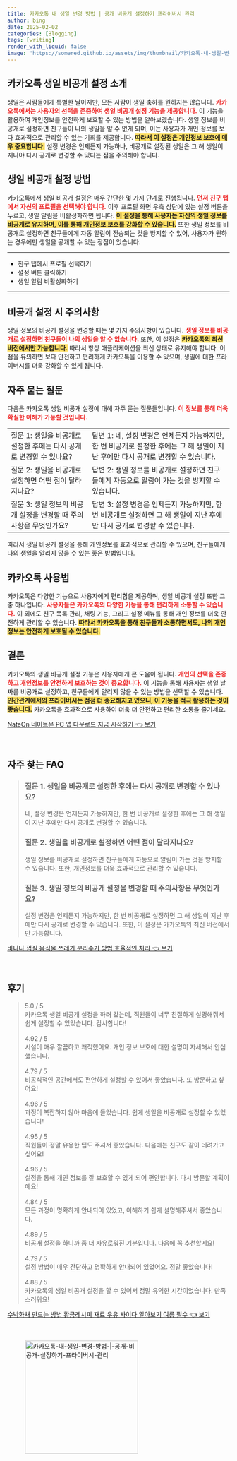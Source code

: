 ```yaml
---
title: 카카오톡 내 생일 변경 방법 | 공개 비공개 설정하기 프라이버시 관리
author: bing
date: 2025-02-02
categories: [Blogging]
tags: [writing]
render_with_liquid: false
image: 'https://somered.github.io/assets/img/thumbnail/카카오톡-내-생일-변경-방법-|-공개-비공개-설정하기-프라이버시-관리.webp'
---
```



<h2 id='카카오톡_생일_비공개_설정_소개'>카카오톡 생일 비공개 설정 소개</h2>

<p>생일은 사람들에게 특별한 날이지만, 모든 사람이 생일 축하를 원하지는 않습니다. <b><span style="color: #ee2323;">카카오톡에서는 사용자의 선택을 존중하여 생일 비공개 설정 기능을 제공합니다.</span></b> 이 기능을 활용하여 개인정보를 안전하게 보호할 수 있는 방법을 알아보겠습니다. 생일 정보를 비공개로 설정하면 친구들이 나의 생일을 알 수 없게 되며, 이는 사용자가 개인 정보를 보다 효과적으로 관리할 수 있는 기회를 제공합니다. <b><span style="background-color: #ffe066;">따라서 이 설정은 개인정보 보호에 매우 중요합니다.</span></b> 설정 변경은 언제든지 가능하나, 비공개로 설정된 생일은 그 해 생일이 지나야 다시 공개로 변경할 수 있다는 점을 주의해야 합니다.</p>

<h2 id='생일_비공개_설정_방법'>생일 비공개 설정 방법</h2>

<p>카카오톡에서 생일 비공개 설정은 매우 간단한 몇 가지 단계로 진행됩니다. <b><span style="color: #ee2323;">먼저 친구 탭에서 자신의 프로필을 선택해야 합니다.</span></b> 이후 프로필 화면 우측 상단에 있는 설정 버튼을 누르고, 생일 알림을 비활성화하면 됩니다. <b><span style="background-color: #ffe066;">이 설정을 통해 사용자는 자신의 생일 정보를 비공개로 유지하며, 이를 통해 개인정보 보호를 강화할 수 있습니다.</span></b> 또한 생일 정보를 비공개로 설정하면 친구들에게 자동 알림이 전송되는 것을 방지할 수 있어, 사용자가 원하는 경우에만 생일을 공개할 수 있는 장점이 있습니다.</p>

<hr />

<ul>
    <li>친구 탭에서 프로필 선택하기</li>
    <li>설정 버튼 클릭하기</li>
    <li>생일 알림 비활성화하기</li>
</ul>

<hr />

<h2 id='비공개_설정_시_주의사항'>비공개 설정 시 주의사항</h2>

<p>생일 정보의 비공개 설정을 변경할 때는 몇 가지 주의사항이 있습니다. <b><span style="color: #ee2323;">생일 정보를 비공개로 설정하면 친구들이 나의 생일을 알 수 없습니다.</span></b> 또한, 이 설정은 <b><span style="background-color: #ffe066;">카카오톡의 최신 버전에서만 가능합니다.</span></b> 따라서 항상 애플리케이션을 최신 상태로 유지해야 합니다. 이 점을 유의하면 보다 안전하고 편리하게 카카오톡을 이용할 수 있으며, 생일에 대한 프라이버시를 더욱 강화할 수 있게 됩니다.</p>

<h2 id='자주_묻는_질문'>자주 묻는 질문</h2>

<p>다음은 카카오톡 생일 비공개 설정에 대해 자주 묻는 질문들입니다. <b><span style="color: #ee2323;">이 정보를 통해 더욱 확실한 이해가 가능할 것입니다.</span></b></p>

<table>
    <tr>
        <td>질문 1: 생일을 비공개로 설정한 후에는 다시 공개로 변경할 수 있나요?</td>
        <td>답변 1: 네, 설정 변경은 언제든지 가능하지만, 한 번 비공개로 설정한 후에는 그 해 생일이 지난 후에만 다시 공개로 변경할 수 있습니다.</td>
    </tr>
    <tr>
        <td>질문 2: 생일을 비공개로 설정하면 어떤 점이 달라지나요?</td>
        <td>답변 2: 생일 정보를 비공개로 설정하면 친구들에게 자동으로 알림이 가는 것을 방지할 수 있습니다.</td>
    </tr>
    <tr>
        <td>질문 3: 생일 정보의 비공개 설정을 변경할 때 주의사항은 무엇인가요?</td>
        <td>답변 3: 설정 변경은 언제든지 가능하지만, 한 번 비공개로 설정하면 그 해 생일이 지난 후에만 다시 공개로 변경할 수 있습니다.</td>
    </tr>
</table>

<p>따라서 생일 비공개 설정을 통해 개인정보를 효과적으로 관리할 수 있으며, 친구들에게 나의 생일을 알리지 않을 수 있는 좋은 방법입니다.</p>

<h2 id='카카오톡_사용법'>카카오톡 사용법</h2>

<p>카카오톡은 다양한 기능으로 사용자에게 편리함을 제공하며, 생일 비공개 설정 또한 그 중 하나입니다. <b><span style="color: #ee2323;">사용자들은 카카오톡의 다양한 기능을 통해 편리하게 소통할 수 있습니다.</span></b> 이 외에도 친구 목록 관리, 채팅 기능, 그리고 설정 메뉴를 통해 개인 정보를 더욱 안전하게 관리할 수 있습니다. <b><span style="background-color: #ffe066;">따라서 카카오톡을 통해 친구들과 소통하면서도, 나의 개인정보는 안전하게 보호될 수 있습니다.</span></b></p>

<h2 id='결론'>결론</h2>

<p>카카오톡의 생일 비공개 설정 기능은 사용자에게 큰 도움이 됩니다. <b><span style="color: #ee2323;">개인의 선택을 존중하고 개인정보를 안전하게 보호하는 것이 중요합니다.</span></b> 이 기능을 통해 사용자는 생일 날짜를 비공개로 설정하고, 친구들에게 알리지 않을 수 있는 방법을 선택할 수 있습니다. <b><span style="background-color: #ffe066;">인간관계에서의 프라이버시는 점점 더 중요해지고 있으니, 이 기능을 적극 활용하는 것이 좋습니다.</span></b> 카카오톡을 효과적으로 사용하여 더욱 더 안전하고 편리한 소통을 즐기세요.</p>


<p><a class="click-button" title="NateOn 네이트온 PC 앱 다운로드 지금 시작하기" href="https://somered.github.io/posts/NateOn-%EB%84%A4%EC%9D%B4%ED%8A%B8%EC%98%A8-PC-%EC%95%B1-%EB%8B%A4%EC%9A%B4%EB%A1%9C%EB%93%9C-%EC%A7%80%EA%B8%88-%EC%8B%9C%EC%9E%91%ED%95%98%EA%B8%B0/" rel="dofollow">NateOn 네이트온 PC 앱 다운로드 지금 시작하기 👈 보기</a></p><br>
<h2 id='자주_찾는_FAQ'>자주 찾는 FAQ</h2>
<div itemscope="" itemtype="https://schema.org/FAQPage"> 
<blockquote> 
<div itemscope="" itemprop="mainEntity" itemtype="https://schema.org/Question"> 
<h3 itemprop="name">질문 1. 생일을 비공개로 설정한 후에는 다시 공개로 변경할 수 있나요?</h3> 
<div itemscope="" itemprop="acceptedAnswer" itemtype="https://schema.org/Answer"> 
<span itemprop="text"> 
<p>네, 설정 변경은 언제든지 가능하지만, 한 번 비공개로 설정한 후에는 그 해 생일이 지난 후에만 다시 공개로 변경할 수 있습니다.</p> 
</span> 
</div> 
</div> 

<div itemscope="" itemprop="mainEntity" itemtype="https://schema.org/Question"> 
<h3 itemprop="name">질문 2. 생일을 비공개로 설정하면 어떤 점이 달라지나요?</h3> 
<div itemscope="" itemprop="acceptedAnswer" itemtype="https://schema.org/Answer"> 
<span itemprop="text"> 
<p>생일 정보를 비공개로 설정하면 친구들에게 자동으로 알림이 가는 것을 방지할 수 있습니다. 또한, 개인정보를 더욱 효과적으로 관리할 수 있습니다.</p> 
</span> 
</div> 
</div> 

<div itemscope="" itemprop="mainEntity" itemtype="https://schema.org/Question"> 
<h3 itemprop="name">질문 3. 생일 정보의 비공개 설정을 변경할 때 주의사항은 무엇인가요?</h3> 
<div itemscope="" itemprop="acceptedAnswer" itemtype="https://schema.org/Answer"> 
<span itemprop="text"> 
<p>설정 변경은 언제든지 가능하지만, 한 번 비공개로 설정하면 그 해 생일이 지난 후에만 다시 공개로 변경할 수 있습니다. 또한, 이 설정은 카카오톡의 최신 버전에서만 가능합니다.</p> 
</span> 
</div> 
</div> 
</blockquote> 
</div>
<p><a class="click-button" title="바나나 껍질 음식물 쓰레기 분리수거 방법 효율적인 처리" href="https://somered.github.io/posts/%EB%B0%94%EB%82%98%EB%82%98-%EA%BB%8D%EC%A7%88-%EC%9D%8C%EC%8B%9D%EB%AC%BC-%EC%93%B0%EB%A0%88%EA%B8%B0-%EB%B6%84%EB%A6%AC%EC%88%98%EA%B1%B0-%EB%B0%A9%EB%B2%95-%ED%9A%A8%EC%9C%A8%EC%A0%81%EC%9D%B8-%EC%B2%98%EB%A6%AC/" rel="dofollow">바나나 껍질 음식물 쓰레기 분리수거 방법 효율적인 처리 👈 보기</a></p><br>
<h2 id='후기'>후기</h2>
<div itemscope itemtype="https://schema.org/Product">
  <blockquote>
  <div itemprop="review" itemscope itemtype="https://schema.org/Review">
      <div itemprop="reviewRating" itemscope itemtype="https://schema.org/Rating"> <span itemprop="ratingValue">5.0</span> / <span itemprop="bestRating">5</span> </div>
      <span itemprop="reviewBody">카카오톡 생일 비공개 설정을 하러 갔는데, 직원들이 너무 친절하게 설명해줘서 쉽게 설정할 수 있었습니다. 감사합니다!</span>
  </div>
  <br>
  <div itemprop="review" itemscope itemtype="https://schema.org/Review">
      <div itemprop="reviewRating" itemscope itemtype="https://schema.org/Rating"> <span itemprop="ratingValue">4.92</span> / <span itemprop="bestRating">5</span> </div>
      <span itemprop="reviewBody">시설이 매우 깔끔하고 쾌적했어요. 개인 정보 보호에 대한 설명이 자세해서 안심했습니다.</span>
  </div>
  <br>
  <div itemprop="review" itemscope itemtype="https://schema.org/Review">
      <div itemprop="reviewRating" itemscope itemtype="https://schema.org/Rating"> <span itemprop="ratingValue">4.79</span> / <span itemprop="bestRating">5</span> </div>
      <span itemprop="reviewBody">비공식적인 공간에서도 편안하게 설정할 수 있어서 좋았습니다. 또 방문하고 싶어요!</span>
  </div>
  <br>
  <div itemprop="review" itemscope itemtype="https://schema.org/Review">
      <div itemprop="reviewRating" itemscope itemtype="https://schema.org/Rating"> <span itemprop="ratingValue">4.96</span> / <span itemprop="bestRating">5</span> </div>
      <span itemprop="reviewBody">과정이 복잡하지 않아 마음에 들었습니다. 쉽게 생일을 비공개로 설정할 수 있었습니다!</span>
  </div>
  <br>
  <div itemprop="review" itemscope itemtype="https://schema.org/Review">
      <div itemprop="reviewRating" itemscope itemtype="https://schema.org/Rating"> <span itemprop="ratingValue">4.95</span> / <span itemprop="bestRating">5</span> </div>
      <span itemprop="reviewBody">직원들이 정말 유용한 팁도 주셔서 좋았습니다. 다음에는 친구도 같이 데려가고 싶어요!</span>
  </div>
  <br>
  <div itemprop="review" itemscope itemtype="https://schema.org/Review">
      <div itemprop="reviewRating" itemscope itemtype="https://schema.org/Rating"> <span itemprop="ratingValue">4.96</span> / <span itemprop="bestRating">5</span> </div>
      <span itemprop="reviewBody">설정을 통해 개인 정보를 잘 보호할 수 있게 되어 편안합니다. 다시 방문할 계획이에요!</span>
  </div>
  <br>
  <div itemprop="review" itemscope itemtype="https://schema.org/Review">
      <div itemprop="reviewRating" itemscope itemtype="https://schema.org/Rating"> <span itemprop="ratingValue">4.84</span> / <span itemprop="bestRating">5</span> </div>
      <span itemprop="reviewBody">모든 과정이 명확하게 안내되어 있었고, 이해하기 쉽게 설명해주셔서 좋았습니다.</span>
  </div>
  <br>
  <div itemprop="review" itemscope itemtype="https://schema.org/Review">
      <div itemprop="reviewRating" itemscope itemtype="https://schema.org/Rating"> <span itemprop="ratingValue">4.89</span> / <span itemprop="bestRating">5</span> </div>
      <span itemprop="reviewBody">비공개 설정을 하니까 좀 더 자유로워진 기분입니다. 다음에 꼭 추천할게요!</span>
  </div>
  <br>
  <div itemprop="review" itemscope itemtype="https://schema.org/Review">
      <div itemprop="reviewRating" itemscope itemtype="https://schema.org/Rating"> <span itemprop="ratingValue">4.79</span> / <span itemprop="bestRating">5</span> </div>
      <span itemprop="reviewBody">설정 방법이 매우 간단하고 명확하게 안내되어 있었어요. 정말 좋았습니다!</span>
  </div>
  <br>
  <div itemprop="review" itemscope itemtype="https://schema.org/Review">
      <div itemprop="reviewRating" itemscope itemtype="https://schema.org/Rating"> <span itemprop="ratingValue">4.88</span> / <span itemprop="bestRating">5</span> </div>
      <span itemprop="reviewBody">카카오톡의 생일 비공개 설정을 할 수 있어서 정말 유익한 시간이었습니다. 만족스러워요!</span>
  </div>
  </blockquote>
</div>
<p><a class="click-button" title="수박화채 만드는 방법 황금레시피 재료 우유 사이다 알아보기 여름 필수" href="https://somered.github.io/posts/%EC%88%98%EB%B0%95%ED%99%94%EC%B1%84-%EB%A7%8C%EB%93%9C%EB%8A%94-%EB%B0%A9%EB%B2%95-%ED%99%A9%EA%B8%88%EB%A0%88%EC%8B%9C%ED%94%BC-%EC%9E%AC%EB%A3%8C-%EC%9A%B0%EC%9C%A0-%EC%82%AC%EC%9D%B4%EB%8B%A4-%EC%95%8C%EC%95%84%EB%B3%B4%EA%B8%B0-%EC%97%AC%EB%A6%84-%ED%95%84%EC%88%98/" rel="dofollow">수박화채 만드는 방법 황금레시피 재료 우유 사이다 알아보기 여름 필수 👈 보기</a></p><br>
<figure class="image"><img src="https://somered.github.io/assets/img/thumbnail/카카오톡-내-생일-변경-방법-|-공개-비공개-설정하기-프라이버시-관리.webp" alt="카카오톡-내-생일-변경-방법-|-공개-비공개-설정하기-프라이버시-관리" width="256" height="256"></figure>